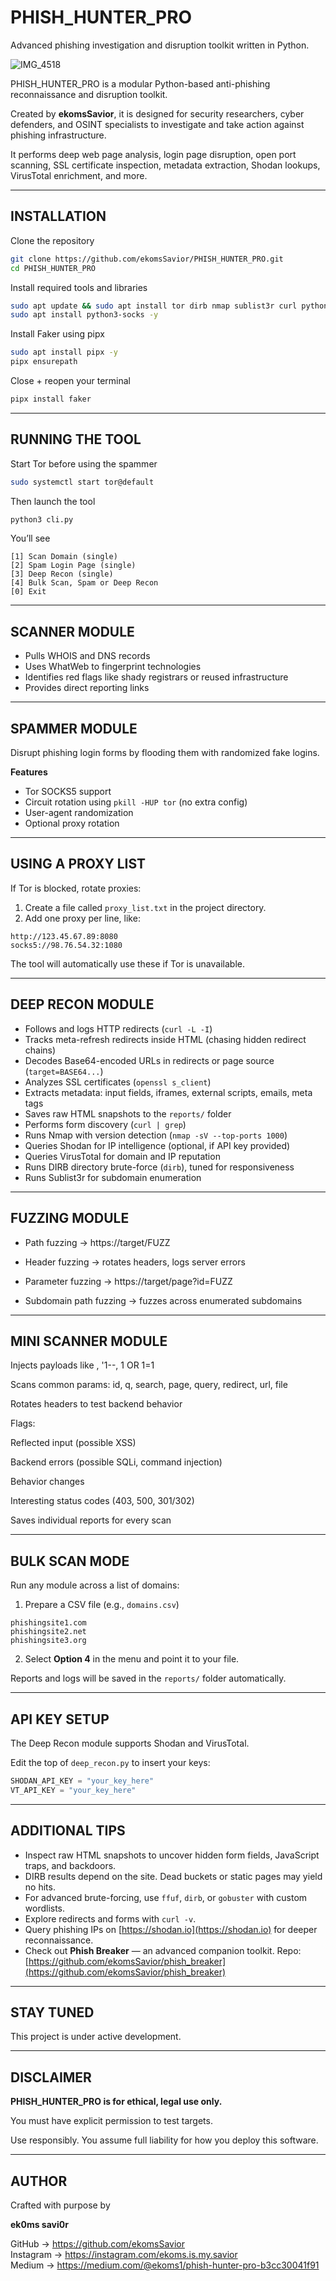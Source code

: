 # PHISH_HUNTER_PRO

Advanced phishing investigation and disruption toolkit written in Python.

![IMG_4518](https://github.com/user-attachments/assets/7a5d70cd-b3cc-4bc3-94e7-f80d9fa8eeec)

PHISH_HUNTER_PRO is a modular Python-based anti-phishing reconnaissance and disruption toolkit.

Created by **ekomsSavior**, it is designed for security researchers, cyber defenders, and OSINT specialists to investigate and take action against phishing infrastructure.

It performs deep web page analysis, login page disruption, open port scanning, SSL certificate inspection, metadata extraction, Shodan lookups, VirusTotal enrichment, and more.

---

## INSTALLATION

Clone the repository

```bash
git clone https://github.com/ekomsSavior/PHISH_HUNTER_PRO.git
cd PHISH_HUNTER_PRO
```

Install required tools and libraries

```bash
sudo apt update && sudo apt install tor dirb nmap sublist3r curl python3-requests -y
sudo apt install python3-socks -y
```

Install Faker using pipx

```bash
sudo apt install pipx -y
pipx ensurepath
```
Close + reopen your terminal 

```bash
pipx install faker
```

---

## RUNNING THE TOOL

Start Tor before using the spammer

```bash
sudo systemctl start tor@default
```

Then launch the tool

```bash
python3 cli.py
```

You’ll see

```
[1] Scan Domain (single)
[2] Spam Login Page (single)
[3] Deep Recon (single)
[4] Bulk Scan, Spam or Deep Recon
[0] Exit
```

---

## SCANNER MODULE

- Pulls WHOIS and DNS records
- Uses WhatWeb to fingerprint technologies
- Identifies red flags like shady registrars or reused infrastructure
- Provides direct reporting links

---

## SPAMMER MODULE

Disrupt phishing login forms by flooding them with randomized fake logins.

**Features**
- Tor SOCKS5 support
- Circuit rotation using `pkill -HUP tor` (no extra config)
- User-agent randomization
- Optional proxy rotation

---

## USING A PROXY LIST

If Tor is blocked, rotate proxies:

1. Create a file called `proxy_list.txt` in the project directory.
2. Add one proxy per line, like:

```
http://123.45.67.89:8080
socks5://98.76.54.32:1080
```

The tool will automatically use these if Tor is unavailable.

---

## DEEP RECON MODULE

- Follows and logs HTTP redirects (`curl -L -I`)
- Tracks meta-refresh redirects inside HTML (chasing hidden redirect chains)
- Decodes Base64-encoded URLs in redirects or page source (`target=BASE64...`)
- Analyzes SSL certificates (`openssl s_client`)
- Extracts metadata: input fields, iframes, external scripts, emails, meta tags
- Saves raw HTML snapshots to the `reports/` folder
- Performs form discovery (`curl | grep`)
- Runs Nmap with version detection (`nmap -sV --top-ports 1000`)
- Queries Shodan for IP intelligence (optional, if API key provided)
- Queries VirusTotal for domain and IP reputation
- Runs DIRB directory brute-force (`dirb`), tuned for responsiveness
- Runs Sublist3r for subdomain enumeration

---
## FUZZING MODULE

- Path fuzzing → https://target/FUZZ

- Header fuzzing → rotates headers, logs server errors

- Parameter fuzzing → https://target/page?id=FUZZ

- Subdomain path fuzzing → fuzzes across enumerated subdomains

---
## MINI SCANNER MODULE

Injects payloads like <script>alert(1)</script>, '1--, 1 OR 1=1

Scans common params: id, q, search, page, query, redirect, url, file

Rotates headers to test backend behavior

  Flags:

  Reflected input (possible XSS)

  Backend errors (possible SQLi, command injection)

  Behavior changes
  
  Interesting status codes (403, 500, 301/302)

Saves individual reports for every scan

---

## BULK SCAN MODE 

Run any module across a list of domains:

1. Prepare a CSV file (e.g., `domains.csv`)

```
phishingsite1.com
phishingsite2.net
phishingsite3.org
```

2. Select **Option 4** in the menu and point it to your file.

Reports and logs will be saved in the `reports/` folder automatically.

---

## API KEY SETUP

The Deep Recon module supports Shodan and VirusTotal.

Edit the top of `deep_recon.py` to insert your keys:

```python
SHODAN_API_KEY = "your_key_here"
VT_API_KEY = "your_key_here"
```

---

## ADDITIONAL TIPS

- Inspect raw HTML snapshots to uncover hidden form fields, JavaScript traps, and backdoors.
- DIRB results depend on the site. Dead buckets or static pages may yield no hits.
- For advanced brute-forcing, use `ffuf`, `dirb`, or `gobuster` with custom wordlists.
- Explore redirects and forms with `curl -v`.
- Query phishing IPs on [https://shodan.io](https://shodan.io) for deeper reconnaissance.
- Check out **Phish Breaker** — an advanced companion toolkit.
  Repo: [https://github.com/ekomsSavior/phish_breaker](https://github.com/ekomsSavior/phish_breaker)

---

## STAY TUNED

This project is under active development.

---

## DISCLAIMER

**PHISH_HUNTER_PRO is for ethical, legal use only.**

You must have explicit permission to test targets.

Use responsibly. You assume full liability for how you deploy this software.

---

## AUTHOR

Crafted with purpose by

**ek0ms savi0r**

GitHub → https://github.com/ekomsSavior  
Instagram → https://instagram.com/ekoms.is.my.savior  
Medium → https://medium.com/@ekoms1/phish-hunter-pro-b3cc30041f91
